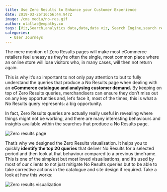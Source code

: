 ```yaml
---
title: Use Zero Results to Enhance your Customer Experience
date: 2019-03-26T16:56:44.947Z
image: /cms_media/no-res.gif
author: olallas@empathy.co
tags: [Viz,Search,analytics data,data,data viz, Search Engine,search result,Data visualisation,Data visualization,infographics,analytics,ecommerce,Seasonal Keywords]
categories:
  - User Journeys
---
```

The mere mention of Zero Results pages will make most eCommerce retailers feel uneasy as they’re often the single, most common place where an online store will lose visitors who, in many cases, will then not return again.

This is why it’s so important to not only pay attention to but to fully understand the queries that produce a No Results page when dealing with an **eCommerce catalogue and analysing customer demand.** By keeping on top of Zero Results queries, merchandisers can ensure they don’t miss out on any key opportunities and, let’s face it, most of the times, this is what a No Results query represents: a big opportunity.

In fact, Zero Results queries are actually really useful in revealing where things might not be working, and there are many interesting behaviours and insights available within the searches that produce a No Results page.

![Zero results page](/cms_media/zeroresultspost_image.png "Zero results page")

That’s why we designed the Zero Results visualisation. It helps you to quickly **identify the top 20 queries** that deliver No Results for a selected period and then look at that behaviour compared to a previous timeframe. This is one of the simplest but most loved visualisations, and it’s used by most of our clients to not just mitigate No Results queries but to be able to take corrective actions in the catalogue and site design if required. Take a look at how this works:

![Zero results visualization](/cms_media/no-res.gif "Zero results visualization")
